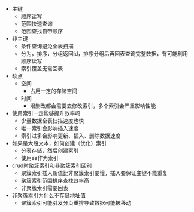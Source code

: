 - 主键
	- 顺序读写
	- 范围快速查询
	- 范围查找自带顺序
- 非主键
	- 条件查询避免全表扫描
	- 分为，排序，分组返回id，排序分组后再回表查询完整数据，有可能利用顺序读写
	- 索引覆盖无需回表
- 缺点
	- 空间
		- 占用一定的存储空间
	- 时间
		- 增删改都会需要去修改索引，多个索引会严重影响性能
- 使用索引一定能够提升效率吗
	- 少量数据全表扫描速度也快
	- 唯一索引会影响插入速度
	- 索引过多会影响更新、插入、删除数据速度
- 如果是大段文本，如何创建（优化）索引
	- 分表存储，然后创建索引
	- 使用es作为索引
- crud时聚簇索引和非聚簇索引区别
	- 聚簇索引插入新值比非聚簇索引要慢，插入要保证主键不能重复
	- 聚簇索引范围排序查找效率高
	- 非聚簇索引需要回表
- 非聚簇索引为什么不存储地址值
	- 聚簇索引可能引发分页重排导致数据可能被移动